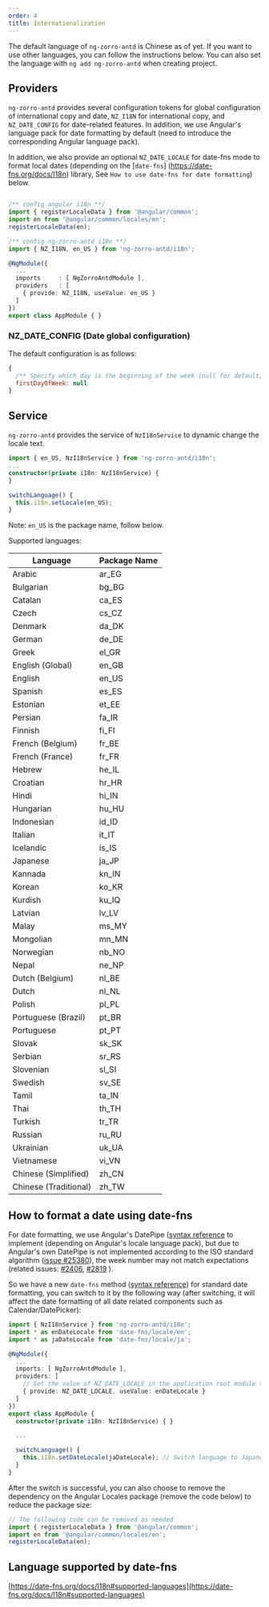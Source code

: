 ```yaml
---
order: 4
title: Internationalization
---
```


The default language of `ng-zorro-antd` is Chinese as of yet.
If you want to use other languages, you can follow the instructions below.
You can also set the language with `ng add ng-zorro-antd` when creating project.

## Providers

`ng-zorro-antd` provides several configuration tokens for global configuration of international copy and date, `NZ_I18N` for international copy, and `NZ_DATE_CONFIG` for date-related features. In addition, we use Angular's language pack for date formatting by default (need to introduce the corresponding Angular language pack).

In addition, we also provide an optional `NZ_DATE_LOCALE` for date-fns mode to format local dates (depending on the [`date-fns`] (https://date-fns.org/docs/I18n) library, See `How to use date-fns for date formatting`) below.

```typescript

/** config angular i18n **/
import { registerLocaleData } from '@angular/common';
import en from '@angular/common/locales/en';
registerLocaleData(en);

/** config ng-zorro-antd i18n **/
import { NZ_I18N, en_US } from 'ng-zorro-antd/i18n';

@NgModule({
  ...
  imports     : [ NgZorroAntdModule ],
  providers   : [
    { provide: NZ_I18N, useValue: en_US }
  ]
})
export class AppModule { }

```

### NZ_DATE_CONFIG (Date global configuration)

The default configuration is as follows:
```js
{
  /** Specify which day is the beginning of the week (null for default, 0 for Sunday, 1 for Monday, and so on) */
  firstDayOfWeek: null
}
```

## Service

`ng-zorro-antd` provides the service of  `NzI18nService` to dynamic change the locale text.

```typescript
import { en_US, NzI18nService } from 'ng-zorro-antd/i18n';
...
constructor(private i18n: NzI18nService) {
}

switchLanguage() {
  this.i18n.setLocale(en_US);
}

```

Note: `en_US` is the package name, follow below.

Supported languages:

| Language              | Package Name |
| --------------------- | -------- |
| Arabic                | ar_EG    |
| Bulgarian             | bg_BG    |
| Catalan               | ca_ES    |
| Czech                 | cs_CZ    |
| Denmark               | da_DK    |
| German                | de_DE    |
| Greek                 | el_GR    |
| English (Global)      | en_GB    |
| English               | en_US    |
| Spanish               | es_ES    |
| Estonian              | et_EE    |
| Persian               | fa_IR    |
| Finnish               | fi_FI    |
| French (Belgium)      | fr_BE    |
| French (France)       | fr_FR    |
| Hebrew                | he_IL    |
| Croatian              | hr_HR    |
| Hindi                 | hi_IN    |
| Hungarian             | hu_HU    |
| Indonesian            | id_ID    |
| Italian               | it_IT    |
| Icelandic             | is_IS    |
| Japanese              | ja_JP    |
| Kannada               | kn_IN    |
| Korean                | ko_KR    |
| Kurdish               | ku_IQ    |
| Latvian               | lv_LV    |
| Malay                 | ms_MY    |
| Mongolian             | mn_MN    |
| Norwegian             | nb_NO    |
| Nepal                 | ne_NP    |
| Dutch (Belgium)       | nl_BE    |
| Dutch                 | nl_NL    |
| Polish                | pl_PL    |
| Portuguese (Brazil)   | pt_BR    |
| Portuguese            | pt_PT    |
| Slovak                | sk_SK    |
| Serbian               | sr_RS    |
| Slovenian             | sl_SI    |
| Swedish               | sv_SE    |
| Tamil                 | ta_IN    |
| Thai                  | th_TH    |
| Turkish               | tr_TR    |
| Russian               | ru_RU    |
| Ukrainian             | uk_UA    |
| Vietnamese            | vi_VN    |
| Chinese (Simplified)  | zh_CN    |
| Chinese (Traditional) | zh_TW    |

## How to format a date using date-fns

For date formatting, we use Angular's DatePipe ([syntax reference](https://angular.io/api/common/DatePipe) to implement (depending on Angular's locale language pack), but due to Angular's own DatePipe is not implemented according to the ISO standard algorithm ([issue #25380](https://github.com/angular/angular/issues/25380)), the week number may not match expectations (related issues: [#2406]( https://github.com/NG-ZORRO/ng-zorro-antd/issues/2406), [#2819](https://github.com/NG-ZORRO/ng-zorro-antd/issues/2819) ).

So we have a new `date-fns` method ([syntax reference](https://date-fns.org/docs/format#description)) for standard date formatting, you can switch to it by the following way (after switching, it will affect the date formatting of all date related components such as Calendar/DatePicker):

```typescript
import { NzI18nService } from 'ng-zorro-antd/i18n';
import * as enDateLocale from 'date-fns/locale/en';
import * as jaDateLocale from 'date-fns/locale/ja';

@NgModule({
  ...
  imports: [ NgZorroAntdModule ],
  providers: [
    // Set the value of NZ_DATE_LOCALE in the application root module to activate date-fns mode
    { provide: NZ_DATE_LOCALE, useValue: enDateLocale }
  ]
})
export class AppModule {
  constructor(private i18n: NzI18nService) { }

  ...

  switchLanguage() {
    this.i18n.setDateLocale(jaDateLocale); // Switch language to Japanese at runtime
  }
}
```

After the switch is successful, you can also choose to remove the dependency on the Angular Locales package (remove the code below) to reduce the package size:
```ts
// The following code can be removed as needed
import { registerLocaleData } from '@angular/common';
import en from '@angular/common/locales/en';
registerLocaleData(en);
```

## Language supported by date-fns

[https://date-fns.org/docs/I18n#supported-languages](https://date-fns.org/docs/I18n#supported-languages)
